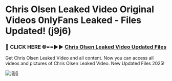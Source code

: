 # Chris Olsen Leaked Video Original Videos 0nlyFans Leaked - Files Updated! (j9j6)

<h3>🔴 CLICK HERE 🌐==►► <a href="https://tinyurl.com/2wckxsce" rel="nofollow">Chris Olsen Leaked Video Updated Files</a></h3>

Get Chris Olsen Leaked Video and all content. Now you can access all videos and pictures of Chris Olsen Leaked Video. New Updated Files 2025!

[![j9j6](https://i.imgur.com/AFduVYN.gif)](https://tinyurl.com/2wckxsce)
